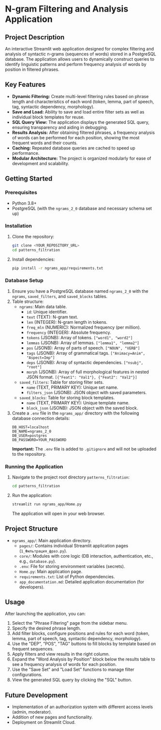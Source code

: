 # N-gram Filtering and Analysis Application

## Project Description
An interactive Streamlit web application designed for complex filtering and analysis of syntactic n-grams (sequences of words) stored in a PostgreSQL database. The application allows users to dynamically construct queries to identify linguistic patterns and perform frequency analysis of words by position in filtered phrases.

## Key Features
- **Dynamic Filtering:** Create multi-level filtering rules based on phrase length and characteristics of each word (token, lemma, part of speech, tag, syntactic dependency, morphology).
- **Save and Load:** Ability to save and load entire filter sets as well as individual block templates for reuse.
- **SQL Query View:** The application displays the generated SQL query, ensuring transparency and aiding in debugging.
- **Results Analysis:** After obtaining filtered phrases, a frequency analysis of words can be performed for each position, showing the most frequent words and their counts.
- **Caching:** Repeated database queries are cached to speed up performance.
- **Modular Architecture:** The project is organized modularly for ease of development and scalability.

## Getting Started

### Prerequisites
- Python 3.8+
- PostgreSQL (with the `ngrams_2_0` database and necessary schema set up)

### Installation
1. Clone the repository:
   ```bash
   git clone <YOUR_REPOSITORY_URL>
   cd patterns_filtration
   ```
2. Install dependencies:
   ```bash
   pip install -r ngrams_app/requirements.txt
   ```

### Database Setup
1. Ensure you have a PostgreSQL database named `ngrams_2_0` with the `ngrams`, `saved_filters`, and `saved_blocks` tables.
2. Table structure:
   - `ngrams`: Main data table.
     - `id`: Unique identifier.
     - `text` (TEXT): N-gram text.
     - `len` (INTEGER): N-gram length in tokens.
     - `freq_mln` (NUMERIC): Normalized frequency (per million).
     - `frequency` (INTEGER): Absolute frequency.
     - `tokens` (JSONB): Array of tokens. `["word1", "word2"]`
     - `lemmas` (JSONB): Array of lemmas. `["lemma1", "lemma2"]`
     - `pos` (JSONB): Array of parts of speech. `["NOUN", "VERB"]`
     - `tags` (JSONB): Array of grammatical tags. `["Animacy=Anim", "Aspect=Imp"]`
     - `deps` (JSONB): Array of syntactic dependencies. `["nsubj", "root"]`
     - `morph` (JSONB): Array of full morphological features in nested JSON format. `[{"Feat1": "Val1"}, {"Feat2": "Val2"}]`
   - `saved_filters`: Table for storing filter sets.
     - `name` (TEXT, PRIMARY KEY): Unique set name.
     - `filters_json` (JSONB): JSON object with saved parameters.
   - `saved_blocks`: Table for storing block templates.
     - `name` (TEXT, PRIMARY KEY): Unique template name.
     - `block_json` (JSONB): JSON object with the saved block.
3. Create a `.env` file in the `ngrams_app/` directory with the following database connection details:
   ```
   DB_HOST=localhost
   DB_NAME=ngrams_2_0
   DB_USER=postgres
   DB_PASSWORD=YOUR_PASSWORD
   ```
   **Important:** The `.env` file is added to `.gitignore` and will not be uploaded to the repository.

### Running the Application
1. Navigate to the project root directory `patterns_filtration`:
   ```bash
   cd patterns_filtration
   ```
2. Run the application:
   ```bash
   streamlit run ngrams_app/Home.py
   ```
   The application will open in your web browser.

## Project Structure
- `ngrams_app/`: Main application directory.
  - `pages/`: Contains individual Streamlit application pages (`1_Фильтрация_фраз.py`).
  - `core/`: Modules with core logic (DB interaction, authentication, etc., e.g., `database.py`).
  - `.env`: File for storing environment variables (secrets).
  - `Home.py`: Main application page.
  - `requirements.txt`: List of Python dependencies.
  - `app_documentation.md`: Detailed application documentation (for developers).

## Usage
After launching the application, you can:
1. Select the "Phrase Filtering" page from the sidebar menu.
2. Specify the desired phrase length.
3. Add filter blocks, configure positions and rules for each word (token, lemma, part of speech, tag, syntactic dependency, morphology).
4. Use the "DEP", "POS", "TAG" buttons to fill blocks by template based on frequent sequences.
5. Apply filters and view results in the right column.
6. Expand the "Word Analysis by Position" block below the results table to see a frequency analysis of words for each position.
7. Use the "Save Set" and "Load Set" functions to manage filter configurations.
8. View the generated SQL query by clicking the "SQL" button.

## Future Development
- Implementation of an authorization system with different access levels (admin, moderator).
- Addition of new pages and functionality.
- Deployment on Streamlit Cloud.
